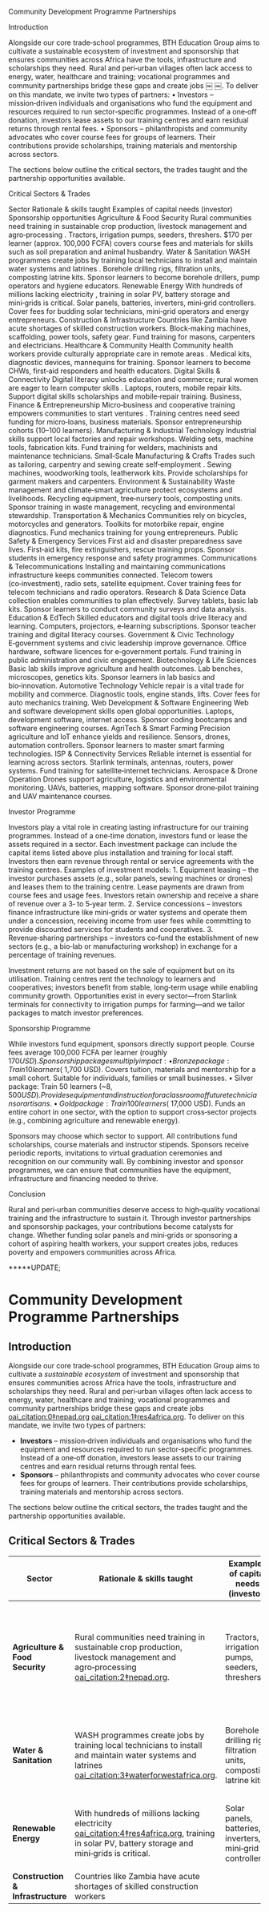 
Community Development Programme Partnerships

Introduction

Alongside our core trade‑school programmes, BTH Education Group aims to cultivate a sustainable ecosystem of investment and sponsorship that ensures communities across Africa have the tools, infrastructure and scholarships they need.  Rural and peri‑urban villages often lack access to energy, water, healthcare and training; vocational programmes and community partnerships bridge these gaps and create jobs ￼ ￼.  To deliver on this mandate, we invite two types of partners:
	•	Investors – mission‑driven individuals and organisations who fund the equipment and resources required to run sector‑specific programmes.  Instead of a one‑off donation, investors lease assets to our training centres and earn residual returns through rental fees.
	•	Sponsors – philanthropists and community advocates who cover course fees for groups of learners.  Their contributions provide scholarships, training materials and mentorship across sectors.

The sections below outline the critical sectors, the trades taught and the partnership opportunities available.

Critical Sectors & Trades

Sector
Rationale & skills taught
Examples of capital needs (investor)
Sponsorship opportunities
Agriculture & Food Security
Rural communities need training in sustainable crop production, livestock management and agro‑processing .
Tractors, irrigation pumps, seeders, threshers.
$170 per learner (approx. 100,000 FCFA) covers course fees and materials for skills such as soil preparation and animal husbandry.
Water & Sanitation
WASH programmes create jobs by training local technicians to install and maintain water systems and latrines .
Borehole drilling rigs, filtration units, composting latrine kits.
Sponsor learners to become borehole drillers, pump operators and hygiene educators.
Renewable Energy
With hundreds of millions lacking electricity , training in solar PV, battery storage and mini‑grids is critical.
Solar panels, batteries, inverters, mini‑grid controllers.
Cover fees for budding solar technicians, mini‑grid operators and energy entrepreneurs.
Construction & Infrastructure
Countries like Zambia have acute shortages of skilled construction workers.
Block‑making machines, scaffolding, power tools, safety gear.
Fund training for masons, carpenters and electricians.
Healthcare & Community Health
Community health workers provide culturally appropriate care in remote areas .
Medical kits, diagnostic devices, mannequins for training.
Sponsor learners to become CHWs, first‑aid responders and health educators.
Digital Skills & Connectivity
Digital literacy unlocks education and commerce; rural women are eager to learn computer skills .
Laptops, routers, mobile repair kits.
Support digital skills scholarships and mobile‑repair training.
Business, Finance & Entrepreneurship
Micro‑business and cooperative training empowers communities to start ventures .
Training centres need seed funding for micro‑loans, business materials.
Sponsor entrepreneurship cohorts (10–100 learners).
Manufacturing & Industrial Technology
Industrial skills support local factories and repair workshops.
Welding sets, machine tools, fabrication kits.
Fund training for welders, machinists and maintenance technicians.
Small‑Scale Manufacturing & Crafts
Trades such as tailoring, carpentry and sewing create self‑employment .
Sewing machines, woodworking tools, leatherwork kits.
Provide scholarships for garment makers and carpenters.
Environment & Sustainability
Waste management and climate‑smart agriculture protect ecosystems and livelihoods.
Recycling equipment, tree‑nursery tools, composting units.
Sponsor training in waste management, recycling and environmental stewardship.
Transportation & Mechanics
Communities rely on bicycles, motorcycles and generators.
Toolkits for motorbike repair, engine diagnostics.
Fund mechanics training for young entrepreneurs.
Public Safety & Emergency Services
First aid and disaster preparedness save lives.
First‑aid kits, fire extinguishers, rescue training props.
Sponsor students in emergency response and safety programmes.
Communications & Telecommunications
Installing and maintaining communications infrastructure keeps communities connected.
Telecom towers (co‑investment), radio sets, satellite equipment.
Cover training fees for telecom technicians and radio operators.
Research & Data Science
Data collection enables communities to plan effectively.
Survey tablets, basic lab kits.
Sponsor learners to conduct community surveys and data analysis.
Education & EdTech
Skilled educators and digital tools drive literacy and learning.
Computers, projectors, e‑learning subscriptions.
Sponsor teacher training and digital literacy courses.
Government & Civic Technology
E‑government systems and civic leadership improve governance.
Office hardware, software licences for e‑government portals.
Fund training in public administration and civic engagement.
Biotechnology & Life Sciences
Basic lab skills improve agriculture and health outcomes.
Lab benches, microscopes, genetics kits.
Sponsor learners in lab basics and bio‑innovation.
Automotive Technology
Vehicle repair is a vital trade for mobility and commerce.
Diagnostic tools, engine stands, lifts.
Cover fees for auto mechanics training.
Web Development & Software Engineering
Web and software development skills open global opportunities.
Laptops, development software, internet access.
Sponsor coding bootcamps and software engineering courses.
AgriTech & Smart Farming
Precision agriculture and IoT enhance yields and resilience.
Sensors, drones, automation controllers.
Sponsor learners to master smart farming technologies.
ISP & Connectivity Services
Reliable internet is essential for learning across sectors.
Starlink terminals, antennas, routers, power systems.
Fund training for satellite‑internet technicians.
Aerospace & Drone Operation
Drones support agriculture, logistics and environmental monitoring.
UAVs, batteries, mapping software.
Sponsor drone‑pilot training and UAV maintenance courses.

Investor Programme

Investors play a vital role in creating lasting infrastructure for our training programmes.  Instead of a one‑time donation, investors fund or lease the assets required in a sector.  Each investment package can include the capital items listed above plus installation and training for local staff.  Investors then earn revenue through rental or service agreements with the training centres.  Examples of investment models:
	1.	Equipment leasing – the investor purchases assets (e.g., solar panels, sewing machines or drones) and leases them to the training centre.  Lease payments are drawn from course fees and usage fees.  Investors retain ownership and receive a share of revenue over a 3‑ to 5‑year term.
	2.	Service concessions – investors finance infrastructure like mini‑grids or water systems and operate them under a concession, receiving income from user fees while committing to provide discounted services for students and cooperatives.
	3.	Revenue‑sharing partnerships – investors co‑fund the establishment of new sectors (e.g., a bio‑lab or manufacturing workshop) in exchange for a percentage of training revenues.

Investment returns are not based on the sale of equipment but on its utilisation.  Training centres rent the technology to learners and cooperatives; investors benefit from stable, long‑term usage while enabling community growth.  Opportunities exist in every sector—from Starlink terminals for connectivity to irrigation pumps for farming—and we tailor packages to match investor preferences.

Sponsorship Programme

While investors fund equipment, sponsors directly support people.  Course fees average 100,000 FCFA per learner (roughly $170 USD).  Sponsorship packages multiply impact:
	•	Bronze package: Train 10 learners (~$1,700 USD).  Covers tuition, materials and mentorship for a small cohort.  Suitable for individuals, families or small businesses.
	•	Silver package: Train 50 learners (~$8,500 USD).  Provides equipment and instruction for a classroom of future technicians or artisans.
	•	Gold package: Train 100 learners (~$17,000 USD).  Funds an entire cohort in one sector, with the option to support cross‑sector projects (e.g., combining agriculture and renewable energy).

Sponsors may choose which sector to support.  All contributions fund scholarships, course materials and instructor stipends.  Sponsors receive periodic reports, invitations to virtual graduation ceremonies and recognition on our community wall.  By combining investor and sponsor programmes, we can ensure that communities have the equipment, infrastructure and financing needed to thrive.

Conclusion

Rural and peri‑urban communities deserve access to high‑quality vocational training and the infrastructure to sustain it.  Through investor partnerships and sponsorship packages, your contributions become catalysts for change.  Whether funding solar panels and mini‑grids or sponsoring a cohort of aspiring health workers, your support creates jobs, reduces poverty and empowers communities across Africa.



*****UPDATE;
# Community Development Programme Partnerships

## Introduction

Alongside our core trade‑school programmes, BTH Education Group aims to cultivate a *sustainable ecosystem* of investment and sponsorship that ensures communities across Africa have the tools, infrastructure and scholarships they need.  Rural and peri‑urban villages often lack access to energy, water, healthcare and training; vocational programmes and community partnerships bridge these gaps and create jobs [oai_citation:0‡nepad.org](https://www.nepad.org/cop/agricultural-technical-vocational-education-and-training-atvet-and-atvet-women#:~:text=Farmer%2C%20women%2C%20youth%20and%20producer,CAADP) [oai_citation:1‡res4africa.org](https://res4africa.org/programmes/313-2/#:~:text=In%20Africa%2C%20600%20million%20people,sectorial%20approaches).  To deliver on this mandate, we invite two types of partners:

* **Investors** – mission‑driven individuals and organisations who fund the equipment and resources required to run sector‑specific programmes.  Instead of a one‑off donation, investors lease assets to our training centres and earn residual returns through rental fees.
* **Sponsors** – philanthropists and community advocates who cover course fees for groups of learners.  Their contributions provide scholarships, training materials and mentorship across sectors.

The sections below outline the critical sectors, the trades taught and the partnership opportunities available.

## Critical Sectors & Trades

| Sector | Rationale & skills taught | Examples of capital needs (investor) | Sponsorship opportunities |
|---|---|---|---|
| **Agriculture & Food Security** | Rural communities need training in sustainable crop production, livestock management and agro‑processing [oai_citation:2‡nepad.org](https://www.nepad.org/cop/agricultural-technical-vocational-education-and-training-atvet-and-atvet-women#:~:text=Farmer%2C%20women%2C%20youth%20and%20producer,CAADP). | Tractors, irrigation pumps, seeders, threshers. | $170 per learner (approx. 100,000 FCFA) covers course fees and materials for skills such as soil preparation and animal husbandry. |
| **Water & Sanitation** | WASH programmes create jobs by training local technicians to install and maintain water systems and latrines [oai_citation:3‡waterforwestafrica.org](https://waterforwestafrica.org/2024/10/wash-creating-dignified-jobs-in-communities/#:~:text=W%20ater%20for%20West%20Africa%2C,to%20sustain%20critical%20WASH%20infrastructure). | Borehole drilling rigs, filtration units, composting latrine kits. | Sponsor learners to become borehole drillers, pump operators and hygiene educators. |
| **Renewable Energy** | With hundreds of millions lacking electricity [oai_citation:4‡res4africa.org](https://res4africa.org/programmes/313-2/#:~:text=In%20Africa%2C%20600%20million%20people,sectorial%20approaches), training in solar PV, battery storage and mini‑grids is critical. | Solar panels, batteries, inverters, mini‑grid controllers. | Cover fees for budding solar technicians, mini‑grid operators and energy entrepreneurs. |
| **Construction & Infrastructure** | Countries like Zambia have acute shortages of skilled construction workers